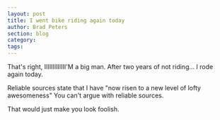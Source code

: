 ```yaml
---
layout: post
title: I went bike riding again today
author: Brad Peters
section: blog
category: 
tags:
---
```


That's right, IIIIIIIIIIIII'M a big man. After two years of not riding... I rode again today. 

Reliable sources state that I have "now risen to a new level of lofty awesomeness" You can't argue with reliable sources.

That would just make you look foolish.